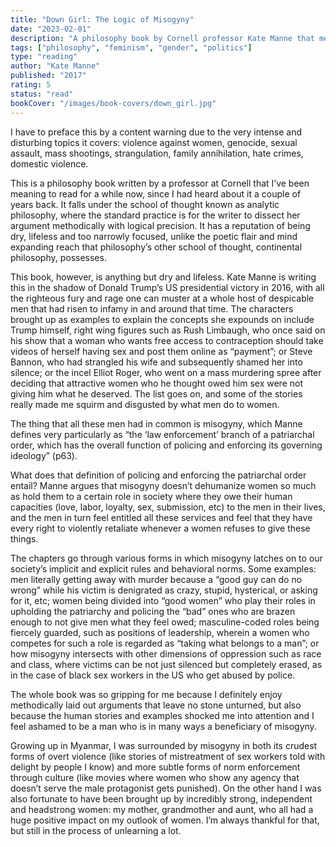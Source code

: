 ```yaml
---
title: "Down Girl: The Logic of Misogyny"
date: "2023-02-01"
description: "A philosophy book by Cornell professor Kate Manne that methodically dissects misogyny as the 'law enforcement' branch of patriarchal order, written with righteous fury in the shadow of Trump's 2016 victory."
tags: ["philosophy", "feminism", "gender", "politics"]
type: "reading"
author: "Kate Manne"
published: "2017"
rating: 5
status: "read"
bookCover: "/images/book-covers/down_girl.jpg"
---
```


I have to preface this by a content warning due to the very intense and disturbing topics it covers: violence against women, genocide, sexual assault, mass shootings, strangulation, family annihilation, hate crimes, domestic violence.

This is a philosophy book written by a professor at Cornell that I’ve been meaning to read for a while now, since I had heard about it a couple of years back. It falls under the school of thought known as analytic philosophy, where the standard practice is for the writer to dissect her argument methodically with logical precision. It has a reputation of being dry, lifeless and too narrowly focused, unlike the poetic flair and mind expanding reach that philosophy’s other school of thought, continental philosophy, possesses.

This book, however, is anything but dry and lifeless. Kate Manne is writing this in the shadow of Donald Trump’s US presidential victory in 2016, with all the righteous fury and rage one can muster at a whole host of despicable men that had risen to infamy in and around that time. The characters brought up as examples to explain the concepts she expounds on include Trump himself, right wing figures such as Rush Limbaugh, who once said on his show that a woman who wants free access to contraception should take videos of herself having sex and post them online as “payment”; or Steve Bannon, who had strangled his wife and subsequently shamed her into silence; or the incel Elliot Roger, who went on a mass murdering spree after deciding that attractive women who he thought owed him sex were not giving him what he deserved. The list goes on, and some of the stories really made me squirm and disgusted by what men do to women.

The thing that all these men had in common is misogyny, which Manne defines very particularly as “the ‘law enforcement’ branch of a patriarchal order, which has the overall function of policing and enforcing its governing ideology” (p63).

What does that definition of policing and enforcing the patriarchal order entail? Manne argues that misogyny doesn’t dehumanize women so much as hold them to a certain role in society where they owe their human capacities (love, labor, loyalty, sex, submission, etc) to the men in their lives, and the men in turn feel entitled all these services and feel that they have every right to violently retaliate whenever a women refuses to give these things.

The chapters go through various forms in which misogyny latches on to our society’s implicit and explicit rules and behavioral norms. Some examples: men literally getting away with murder because a “good guy can do no wrong” while his victim is denigrated as crazy, stupid, hysterical, or asking for it, etc; women being divided into “good women” who play their roles in upholding the patriarchy and policing the “bad” ones who are brazen enough to not give men what they feel owed; masculine-coded roles being fiercely guarded, such as positions of leadership, wherein a women who competes for such a role is regarded as “taking what belongs to a man”; or how misogyny intersects with other dimensions of oppression such as race and class, where victims can be not just silenced but completely erased, as in the case of black sex workers in the US who get abused by police.

The whole book was so gripping for me because I definitely enjoy methodically laid out arguments that leave no stone unturned, but also because the human stories and examples shocked me into attention and I feel ashamed to be a man who is in many ways a beneficiary of misogyny. 

Growing up in Myanmar, I was surrounded by misogyny in both its crudest forms of overt violence (like stories of mistreatment of sex workers told with delight by people I know) and more subtle forms of norm enforcement through culture (like movies where women who show any agency that doesn’t serve the male protagonist gets punished). On the other hand I was also fortunate to have been brought up by incredibly strong, independent and headstrong women: my mother, grandmother and aunt, who all had a huge positive impact on my outlook of women. I’m always thankful for that, but still in the process of unlearning a lot.